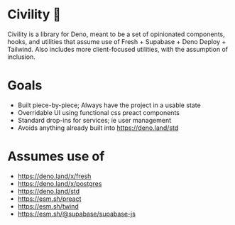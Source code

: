 # Civility 🎩

Civility is a library for Deno, meant to be a set of opinionated components, hooks, and utilities that assume use of Fresh + Supabase + Deno Deploy + Tailwind. Also includes more client-focused utilities, with the assumption of inclusion.

# Goals

- Built piece-by-piece; Always have the project in a usable state
- Overridable UI using functional css preact components
- Standard drop-ins for services; ie user management
- Avoids anything already built into https://deno.land/std

# Assumes use of

- https://deno.land/x/fresh
- https://deno.land/x/postgres
- https://deno.land/std
- https://esm.sh/preact
- https://esm.sh/twind
- https://esm.sh/@supabase/supabase-js
